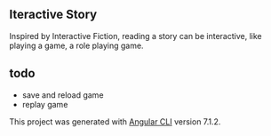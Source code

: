 ## Iteractive Story

Inspired by Interactive Fiction, reading a story can be interactive, like playing a game, a role playing game.


## todo
- save and reload game
- replay game

This project was generated with [Angular CLI](https://github.com/angular/angular-cli) version 7.1.2.
